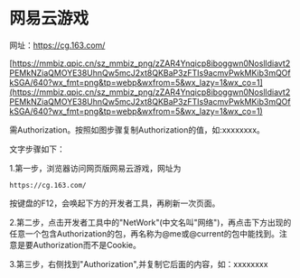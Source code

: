 # 网易云游戏

网址：https://cg.163.com/

[https://mmbiz.qpic.cn/sz_mmbiz_png/zZAR4Ynqicp8iboggwn0Noslldiavt2PEMkNZiaQMOYE38UhnQw5mcJ2xt8QKBaP3zFTIs9acmvPwkMKib3mQOfkSGA/640?wx_fmt=png&tp=webp&wxfrom=5&wx_lazy=1&wx_co=1](https://mmbiz.qpic.cn/sz_mmbiz_png/zZAR4Ynqicp8iboggwn0Noslldiavt2PEMkNZiaQMOYE38UhnQw5mcJ2xt8QKBaP3zFTIs9acmvPwkMKib3mQOfkSGA/640?wx_fmt=png&tp=webp&wxfrom=5&wx_lazy=1&wx_co=1)

需Authorization。按照如图步骤复制Authorization的值，如:xxxxxxxx。

文字步骤如下：

1.第一步，浏览器访问网页版网易云游戏，网址为

```
https://cg.163.com/
```

按键盘的F12，会唤起下方的开发者工具，再刷新一次页面。

2.第二步，点击开发者工具中的"NetWork"(中文名叫"网络")，再点击下方出现的任意一个包含Authorization的包，再名称为@me或@current的包中能找到。注意是要Authorization而不是Cookie。

3.第三步，右侧找到"Authorization",并复制它后面的内容，如：xxxxxxxx